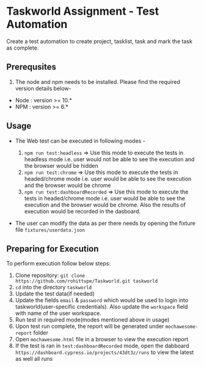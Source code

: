 Taskworld Assignment - Test Automation
========

Create a test automation to create project, tasklist, task and mark the task as complete.

## Prerequsites
1. The node and npm needs to be installed. Please find the required version details below-
* Node : version >= 10.*
* NPM : version >= 6.*

## Usage

* The Web test can be executed in following modes - 
	1. `npm run test:headless`  => Use this mode to execute the tests in headless mode i.e. user would not be able to see the execution and the browser would be hidden
	2. `npm run test:chrome`  => Use this mode to execute the tests in headed/chrome mode i.e. user would be able to see the execution and the browser would be chrome
	3. `npm run test:dashboardRecorded`  => Use this mode to execute the tests in headed/chrome mode i.e. user would be able to see the execution and the browser would be chrome. Also the results of execution would be recorded in the dasboard.

* The user can modify the data as per there needs by opening the fixture file `fixtures/userdata.json`

## Preparing for Execution

To perform execution follow below steps:

1. Clone repository: `git clone https://github.com/rohittupe/Taskworld.git taskworld`
2. `cd` into the directory `taskworld`
3. Update the test data(if needed) 
4. Update the fields `email` & `password` which would be used to login into taskworld(user-specific credentials). Also update the `workspace` field with name of the user workspace. 
5. Run test in required mode(modes mentioned above in usage)
6. Upon test run complete, the report will be generated under `mochawesome-report` folder
7. Open `mochawesome.html` file in a browser to view the execution report
8. If the test is ran in `test:dashboardRecorded` mode, open the dabboard `https://dashboard.cypress.io/projects/43dt3z/runs` to view the latest as well all runs
